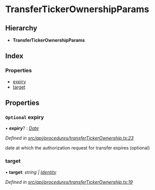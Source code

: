 # TransferTickerOwnershipParams

## Hierarchy

* **TransferTickerOwnershipParams**

## Index

### Properties

* [expiry](transfertickerownershipparams.md#optional-expiry)
* [target](transfertickerownershipparams.md#target)

## Properties

### `Optional` expiry

• **expiry**? : [_Date_](../enums/transactionargumenttype.md#date)

_Defined in_ [_src/api/procedures/transferTickerOwnership.ts:23_](https://github.com/PolymathNetwork/polymesh-sdk/blob/959efb76/src/api/procedures/transferTickerOwnership.ts#L23)

date at which the authorization request for transfer expires \(optional\)

### target

• **target**: _string \|_ [_Identity_](../classes/identity.md)

_Defined in_ [_src/api/procedures/transferTickerOwnership.ts:19_](https://github.com/PolymathNetwork/polymesh-sdk/blob/959efb76/src/api/procedures/transferTickerOwnership.ts#L19)

